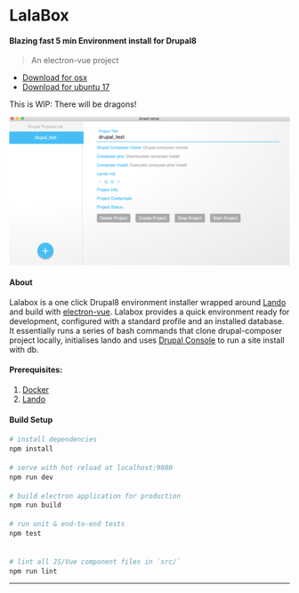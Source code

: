 
# LalaBox
#### Blazing fast 5 min Environment install for Drupal8
> An electron-vue project

* [Download for osx](https://github.com/albu-vlad/lalabox/raw/master/source/drupal-setup-0.0.0.dmg)
* [Download for ubuntu 17](https://github.com/albu-vlad/lalabox/blob/master/source/drupal-setup-0.0.0-x86_64.AppImage)

This is WIP: There will be dragons!

![LalaBox demo](https://github.com/albu-vlad/lalabox/blob/master/Demo/Demo.png)

#### About

Lalabox is a one click Drupal8 environment installer wrapped around [Lando](https://github.com/lando/lando) and build with [electron-vue](https://github.com/SimulatedGREG/electron-vue). Lalabox provides a quick environment ready for development, configured with a standard profile and an installed database.
It essentially runs a series of bash commands that clone drupal-composer project locally, initialises lando and uses [Drupal Console](https://github.com/hechoendrupal/drupal-console) to run a site install with db.


#### Prerequisites:

1. [Docker](https://www.docker.com)
2. [Lando](https://github.com/lando/lando)

#### Build Setup

``` bash
# install dependencies
npm install

# serve with hot reload at localhost:9080
npm run dev

# build electron application for production
npm run build

# run unit & end-to-end tests
npm test


# lint all JS/Vue component files in `src/`
npm run lint

```

---
